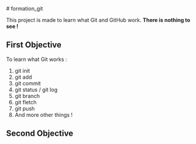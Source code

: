 ﻿﻿# formation_git
  
  This project is made to learn what Git and GitHub work. **There is nothing to see !**
  
  ## First Objective

To learn what Git works :
1. git init
2. git add
3. git commit
4. git status / git log
5. git branch
6. git fletch
7. git push
8. And more other things !

  ## Second Objective

